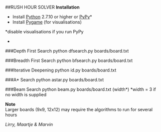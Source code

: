 ##RUSH HOUR SOLVER
**Installation**

* Install [Python](https://www.python.org/) 2.7.10 or higher or [PyPy](http://pypy.org/)*
* Install [Pygame](http://www.pygame.org/download.shtml) (for visualisations)

*disable visualisations if you run PyPy

-
###Depth First Search
    python dfsearch.py boards/board.txt

###Breadth First Search
    python bfsearch.py boards/board.txt
    
###Iterative Deepening
	python id.py boards/board.txt

###A* Search
    python astar.py boards/board.txt
    
###Beam Search
    python beam.py boards/board.txt (width*)
*width = 3 if no width is supplied

**Note**<br>
Larger boards (9x9, 12x12) may require the algorithms to run for several hours
  
*Lirry, Maartje & Marvin*
   